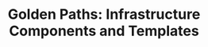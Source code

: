 ---
# Name of the event, <= 60 characters
title: "Golden Paths: Infrastructure Components and Templates"
meta_desc: Create reusable infrastructure components and templates that enable developer self-service while enforcing standards.
meta_image:

# A featured webinar will display first in the list.
featured: false

# Webinars with unlisted as true will not be shown on the webinar list
unlisted: false

# Gated webinars will have a registration form and the user will need
# to fill out the form before viewing.
gated: true

# The layout of the landing page.
type: webinars

# External webinars will link to an external page instead of a webinar
# landing/registration page. If the webinar is external you will need
# set the 'block_external_search_index' flag to true so Google does not index
# the webinar page created.
external: false
block_external_search_index: false

# The url slug for the webinar landing page. If this is an external
# webinar, use the external URL as the value here.
url_slug: golden-paths

# Content for the left hand side section of the page.
main:
    # Webinar title.
    title: "Golden Paths: Infrastructure Components and Templates"
    event_type: workshop # workshop | event

    # URL for embedding a URL for ungated webinars.
    youtube_url: 

    # Sortable date. The datetime Hugo will use to sort the webinars in date order.
    sortable_date: 2025-08-06T12:00:00-04:00

    # Duration of the webinar.
    duration: 60 minutes

    # "virtual" will be shown under "show virtual events only", otherwise shown as City, State (seattle, wa)
    location: virtual

    # Description of the webinar.
    description: |
        Golden paths are the foundation of successful Internal Developer Platforms—providing developers with pre-approved, production-ready infrastructure patterns they can self-serve. This hands-on workshop teaches you to build reusable Pulumi components and templates that encapsulate your organization's best practices. You'll learn to create composable building blocks that make the right thing the easy thing, reducing cognitive load for developers while maintaining operational excellence.
    learn:
        - How to design and build reusable Pulumi components for common infrastructure patterns
        - Template creation strategies that balance flexibility with opinionated defaults
        - Component composition techniques for building complex infrastructure applications from simple building blocks.

    # The webinar presenters
    presenters:
        - name: Rob Smith
          role: Solutions Architect, Pulumi
          photo: /images/team/Rob-Smith.png
        - name: Engin Diri
          role: Senior Solutions Architect, Pulumi
          photo: /images/team/engin-diri.jpg

    # case-sensitive
    tags:
        level: Intermediate # Beginner, Intermediate, Advanced
        topics:  ["Platform Engineering", "IaC", "Components"]
        clouds: ["AWS"]

# The right hand side form section.
form:
    # HubSpot form id.
    hubspot_form_id: 8bca877b-1398-442f-88ea-16ae11b77182
    salesforce_campaign_id: 701PQ00000ZYBbEYAX

event_data:
  name: "Golden Paths: Infrastructure Components and Templates"
  start_date: 2025-08-06T12:00:00-04:00
  end_date: 2025-00-06T13:00:00-04:00
  url: "https://www.pulumi.com/resources/golden-paths/"
  description: |
        Golden paths are the foundation of successful Internal Developer Platforms—providing developers with pre-approved, production-ready infrastructure patterns they can self-serve. This hands-on workshop teaches you to build reusable Pulumi components and templates that encapsulate your organization's best practices. You'll learn to create composable building blocks that make the right thing the easy thing, reducing cognitive load for developers while maintaining operational excellence.
--- 
